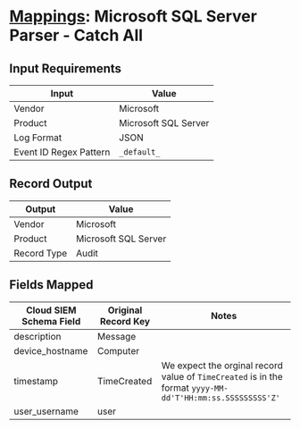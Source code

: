 # [Mappings](README.md): Microsoft SQL Server Parser - Catch All

## Input Requirements

|Input|Value|
|-----|-----|
|Vendor|Microsoft|
|Product|Microsoft SQL Server|
|Log Format|JSON|
|Event ID Regex Pattern|`_default_`|

## Record Output

|Output|Value|
|------|-----|
|Vendor|Microsoft|
|Product|Microsoft SQL Server|
|Record Type|Audit|

## Fields Mapped

|Cloud SIEM Schema Field|Original Record Key|Notes|
|-----------------------|-------------------|-----|
|description|Message||
|device_hostname|Computer||
|timestamp|TimeCreated|We expect the orginal record value of `TimeCreated` is in the format `yyyy-MM-dd'T'HH:mm:ss.SSSSSSSSS'Z'`|
|user_username|user||

